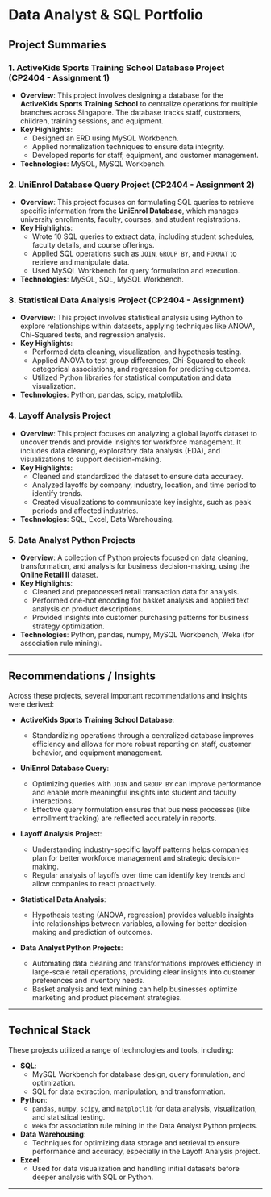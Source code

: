 # Data Analyst & SQL Portfolio

## Project Summaries

### 1. **ActiveKids Sports Training School Database Project (CP2404 - Assignment 1)**
- **Overview**: This project involves designing a database for the **ActiveKids Sports Training School** to centralize operations for multiple branches across Singapore. The database tracks staff, customers, children, training sessions, and equipment.
- **Key Highlights**:
  - Designed an ERD using MySQL Workbench.
  - Applied normalization techniques to ensure data integrity.
  - Developed reports for staff, equipment, and customer management.
- **Technologies**: MySQL, MySQL Workbench.

### 2. **UniEnrol Database Query Project (CP2404 - Assignment 2)**
- **Overview**: This project focuses on formulating SQL queries to retrieve specific information from the **UniEnrol Database**, which manages university enrollments, faculty, courses, and student registrations.
- **Key Highlights**:
  - Wrote 10 SQL queries to extract data, including student schedules, faculty details, and course offerings.
  - Applied SQL operations such as `JOIN`, `GROUP BY`, and `FORMAT` to retrieve and manipulate data.
  - Used MySQL Workbench for query formulation and execution.
- **Technologies**: MySQL, SQL, MySQL Workbench.

### 3. **Statistical Data Analysis Project (CP2404 - Assignment)**
- **Overview**: This project involves statistical analysis using Python to explore relationships within datasets, applying techniques like ANOVA, Chi-Squared tests, and regression analysis.
- **Key Highlights**:
  - Performed data cleaning, visualization, and hypothesis testing.
  - Applied ANOVA to test group differences, Chi-Squared to check categorical associations, and regression for predicting outcomes.
  - Utilized Python libraries for statistical computation and data visualization.
- **Technologies**: Python, pandas, scipy, matplotlib.

### 4. **Layoff Analysis Project**
- **Overview**: This project focuses on analyzing a global layoffs dataset to uncover trends and provide insights for workforce management. It includes data cleaning, exploratory data analysis (EDA), and visualizations to support decision-making.
- **Key Highlights**:
  - Cleaned and standardized the dataset to ensure data accuracy.
  - Analyzed layoffs by company, industry, location, and time period to identify trends.
  - Created visualizations to communicate key insights, such as peak periods and affected industries.
- **Technologies**: SQL, Excel, Data Warehousing.

### 5. **Data Analyst Python Projects**
- **Overview**: A collection of Python projects focused on data cleaning, transformation, and analysis for business decision-making, using the **Online Retail II** dataset.
- **Key Highlights**:
  - Cleaned and preprocessed retail transaction data for analysis.
  - Performed one-hot encoding for basket analysis and applied text analysis on product descriptions.
  - Provided insights into customer purchasing patterns for business strategy optimization.
- **Technologies**: Python, pandas, numpy, MySQL Workbench, Weka (for association rule mining).

---

## Recommendations / Insights
Across these projects, several important recommendations and insights were derived:

- **ActiveKids Sports Training School Database**: 
  - Standardizing operations through a centralized database improves efficiency and allows for more robust reporting on staff, customer behavior, and equipment management.
    
- **UniEnrol Database Query**:
  - Optimizing queries with `JOIN` and `GROUP BY` can improve performance and enable more meaningful insights into student and faculty interactions.
  - Effective query formulation ensures that business processes (like enrollment tracking) are reflected accurately in reports.
    
- **Layoff Analysis Project**:
  - Understanding industry-specific layoff patterns helps companies plan for better workforce management and strategic decision-making.
  - Regular analysis of layoffs over time can identify key trends and allow companies to react proactively.
    
- **Statistical Data Analysis**:
  - Hypothesis testing (ANOVA, regression) provides valuable insights into relationships between variables, allowing for better decision-making and prediction of outcomes.
    
- **Data Analyst Python Projects**:
  - Automating data cleaning and transformations improves efficiency in large-scale retail operations, providing clear insights into customer preferences and inventory needs.
  - Basket analysis and text mining can help businesses optimize marketing and product placement strategies.

---

## Technical Stack
These projects utilized a range of technologies and tools, including:

- **SQL**:
  - MySQL Workbench for database design, query formulation, and optimization.
  - SQL for data extraction, manipulation, and transformation.
- **Python**:
  - `pandas`, `numpy`, `scipy`, and `matplotlib` for data analysis, visualization, and statistical testing.
  - `Weka` for association rule mining in the Data Analyst Python projects.
- **Data Warehousing**:
  - Techniques for optimizing data storage and retrieval to ensure performance and accuracy, especially in the Layoff Analysis project.
- **Excel**:
  - Used for data visualization and handling initial datasets before deeper analysis with SQL or Python.

---

